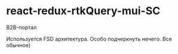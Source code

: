 # react-redux-rtkQuery-mui-SC
B2B-портал

Используется FSD архитектура.
Особо подчеркнуть нечего. Все обычное)